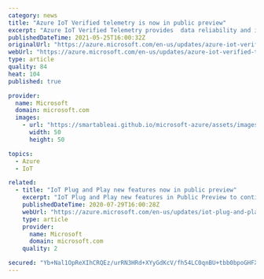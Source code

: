 ```yaml
---
category: news
title: "Azure IoT Verified telemetry is now in public preview"
excerpt: "Azure IoT Verified Telemetry provides  data reliability and is available as part of Dependable IoT SDK and can be seamlessly integrated into current Azure IoT offerings such as Azure RTOS and IoT PnP."
publishedDateTime: 2021-05-25T16:00:32Z
originalUrl: "https://azure.microsoft.com/en-us/updates/azure-iot-verified-telemetry-is-now-in-public-preview/"
webUrl: "https://azure.microsoft.com/en-us/updates/azure-iot-verified-telemetry-is-now-in-public-preview/"
type: article
quality: 84
heat: 104
published: true

provider:
  name: Microsoft
  domain: microsoft.com
  images:
    - url: "https://smartableai.github.io/microsoft-azure/assets/images/organizations/microsoft.com-50x50.jpg"
      width: 50
      height: 50

topics:
  - Azure
  - IoT

related:
  - title: "IoT Plug and Play new features now in public preview"
    excerpt: "IoT Plug and Play new features in Public Preview to continue simplifying IoT."
    publishedDateTime: 2020-07-29T16:00:28Z
    webUrl: "https://azure.microsoft.com/en-us/updates/iot-plug-and-play-public-preview-new-features/"
    type: article
    provider:
      name: Microsoft
      domain: microsoft.com
    quality: 2

secured: "Yb+Nal1OpReXIhCRQEz/urRN3HRd+XYyGdKcV/fh54LC0qnBU+tbb0bpoGHFXt5CSZD7pIGJCB2OFreN9Hx9tQGyGnO2s6d8EOQmDHziSGU5Wpay1E26MLk+06rMtPKlDFjo32vyp9baCwmlq+kwH6gPwQO8tMmxKb3FicXBkDQiDDJlR8OlK4RByg5oh4ayVv5yzZ7y1CUuBIz/2yD4/88hx5FPzi0EbXBOqI6d+9tai0HnuoQTeJrtcJHSxNSFkxTkX+uADvIlBXqjhKdaVzk6EhuDXEfgjcpdKRR2Gc4YO++jwyH+7DUV0HMfjJac4WqPBelWzFHAeI2Vr5e4hO8/l1gimGMwasBqfsxOfpU=;5pihVz6BYQCthAIOBHpiIw=="
---
```


